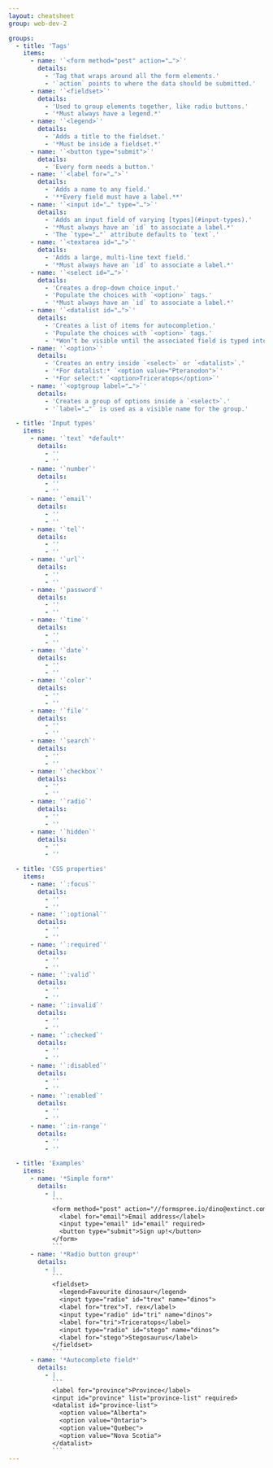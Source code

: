 ```yaml
---
layout: cheatsheet
group: web-dev-2

groups:
  - title: 'Tags'
    items:
      - name: '`<form method="post" action="…">`'
        details:
          - 'Tag that wraps around all the form elements.'
          - '`action` points to where the data should be submitted.'
      - name: '`<fieldset>`'
        details:
          - 'Used to group elements together, like radio buttons.'
          - '*Must always have a legend.*'
      - name: '`<legend>`'
        details:
          - 'Adds a title to the fieldset.'
          - '*Must be inside a fieldset.*'
      - name: '`<button type="submit">`'
        details:
          - 'Every form needs a button.'
      - name: '`<label for="…">`'
        details:
          - 'Adds a name to any field.'
          - '**Every field must have a label.**'
      - name: '`<input id="…" type="…">`'
        details:
          - 'Adds an input field of varying [types](#input-types).'
          - '*Must always have an `id` to associate a label.*'
          - 'The `type="…"` attribute defaults to `text`.'
      - name: '`<textarea id="…">`'
        details:
          - 'Adds a large, multi-line text field.'
          - '*Must always have an `id` to associate a label.*'
      - name: '`<select id="…">`'
        details:
          - 'Creates a drop-down choice input.'
          - 'Populate the choices with `<option>` tags.'
          - '*Must always have an `id` to associate a label.*'
      - name: '`<datalist id="…">`'
        details:
          - 'Creates a list of items for autocompletion.'
          - 'Populate the choices with `<option>` tags.'
          - '*Won’t be visible until the associated field is typed into.*'
      - name: '`<option>`'
        details:
          - 'Creates an entry inside `<select>` or `<datalist>`.'
          - '*For datalist:* `<option value="Pteranodon">`'
          - '*For select:* `<option>Triceratops</option>`'
      - name: '`<optgroup label="…">`'
        details:
          - 'Creates a group of options inside a `<select>`.'
          - '`label="…"` is used as a visible name for the group.'

  - title: 'Input types'
    items:
      - name: '`text` *default*'
        details:
          - ''
          - ''
      - name: '`number`'
        details:
          - ''
          - ''
      - name: '`email`'
        details:
          - ''
          - ''
      - name: '`tel`'
        details:
          - ''
          - ''
      - name: '`url`'
        details:
          - ''
          - ''
      - name: '`password`'
        details:
          - ''
          - ''
      - name: '`time`'
        details:
          - ''
          - ''
      - name: '`date`'
        details:
          - ''
          - ''
      - name: '`color`'
        details:
          - ''
          - ''
      - name: '`file`'
        details:
          - ''
          - ''
      - name: '`search`'
        details:
          - ''
          - ''
      - name: '`checkbox`'
        details:
          - ''
          - ''
      - name: '`radio`'
        details:
          - ''
          - ''
      - name: '`hidden`'
        details:
          - ''
          - ''

  - title: 'CSS properties'
    items:
      - name: '`:focus`'
        details:
          - ''
          - ''
      - name: '`:optional`'
        details:
          - ''
          - ''
      - name: '`:required`'
        details:
          - ''
          - ''
      - name: '`:valid`'
        details:
          - ''
          - ''
      - name: '`:invalid`'
        details:
          - ''
          - ''
      - name: '`:checked`'
        details:
          - ''
          - ''
      - name: '`:disabled`'
        details:
          - ''
          - ''
      - name: '`:enabled`'
        details:
          - ''
          - ''
      - name: '`:in-range`'
        details:
          - ''
          - ''

  - title: 'Examples'
    items:
      - name: '*Simple form*'
        details:
          - |
            ```
            <form method="post" action="//formspree.io/dino@extinct.com">
              <label for="email">Email address</label>
              <input type="email" id="email" required>
              <button type="submit">Sign up!</button>
            </form>
            ```
      - name: '*Radio button group*'
        details:
          - |
            ```
            <fieldset>
              <legend>Favourite dinosaur</legend>
              <input type="radio" id="trex" name="dinos">
              <label for="trex">T. rex</label>
              <input type="radio" id="tri" name="dinos">
              <label for="tri">Triceratops</label>
              <input type="radio" id="stego" name="dinos">
              <label for="stego">Stegosaurus</label>
            </fieldset>
            ```
      - name: '*Autocomplete field*'
        details:
          - |
            ```
            <label for="province">Province</label>
            <input id="province" list="province-list" required>
            <datalist id="province-list">
              <option value="Alberta">
              <option value="Ontario">
              <option value="Quebec">
              <option value="Nova Scotia">
            </datalist>
            ```
---
```

